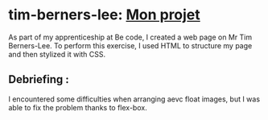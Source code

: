 # tim-berners-lee: <a href="https://florianevangelista.github.io/tim-berners-lee/" target="_blank">Mon projet</a>

As part of my apprenticeship at Be code, I created a web page on Mr Tim Berners-Lee. To perform this exercise, I used HTML to structure my page and then stylized it with CSS.


## Debriefing :

I encountered some difficulties when arranging aevc float images, but I was able to fix the problem thanks to flex-box.
